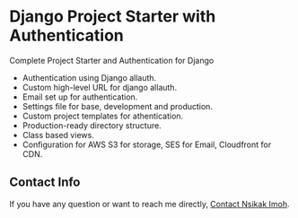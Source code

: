 # Django Project Starter with Authentication
Complete Project Starter and Authentication for Django 

- Authentication using Django allauth.
- Custom high-level URL for django allauth.
- Email set up for authentication.
- Settings file for base, development and production.
- Custom project templates for athentication.
- Production-ready directory structure.
- Class based views.
- Configuration for AWS S3 for storage, SES for Email, Cloudfront for CDN.

## Contact Info

If you have any question or want to reach me directly, 
[Contact Nsikak Imoh](https://nsikakimoh.com).

